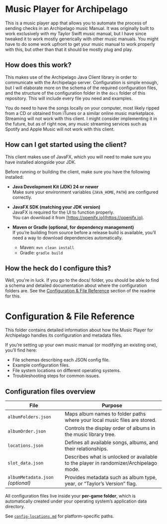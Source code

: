 # Music Player for Archipelago

This is a music player app that allows you to automate the process of sending checks in an Archipelago music Manual. 
It was originally built to work exclusively with my Taylor Swift music manual, but I have since tweaked it to work mostly generically with other music manuals. 
You might have to do some work upfront to get your music manual to work properly with this, but other than that it should be mostly plug and play. 

## How does this work?

This makes use of the Archipelago Java Client library in order to communicate with the Archipelago server. 
Configuration is simple enough, but I will elaborate more on the schema of the required configuration files,
and the structure of the configuration folder in the `docs` folder of this repository. This will include every file you need and examples.

You do need to have the songs locally on your computer, most likely ripped from a CD or obtained from iTunes or a similar online music marketplace.
Streaming will not work with this client. I might consider implementing it in the future, but as of right now,
any music streaming services such as Spotify and Apple Music will not work with this client. 

## How can I get started using the client?

This client makes use of JavaFX, which you will need to make sure you have installed alongside your JDK.

Before running or building the client, make sure you have the following installed:

- **Java Development Kit (JDK) 24 or newer**  
  Make sure your environment variables (`JAVA_HOME`, `PATH`) are configured correctly.

- **JavaFX SDK (matching your JDK version)**  
  JavaFX is required for the UI to function properly.  
  You can download it from [https://openjfx.io](https://openjfx.io).

- **Maven or Gradle (optional, for dependency management)**  
  If you’re building from source before a release build is available, you’ll need a way to download dependencies automatically.

    - Maven: `mvn clean install`
    - Gradle: `gradle build`

## How the heck do I configure this?

Well, you're in luck. If you go to the docs/ folder, you should be able to find a schema and detailed documentation about where the configuration folders are.
See the [Configuration & File Reference](#configuration--file-reference) section of the readme for this.

# Configuration & File Reference

This folder contains detailed information about how the Music Player for Archipelago handles its configuration and metadata files.

If you’re setting up your own music manual (or modifying an existing one), you’ll find here:
- File schemas describing each JSON config file.
- Example configuration files.
- File system locations on different operating systems.
- Troubleshooting steps for common issues.

## Configuration files overview

| File | Purpose |
|------|----------|
| `albumFolders.json` | Maps album names to folder paths where your local music files are stored. |
| `albumOrder.json` | Controls the display order of albums in the music library tree. |
| `locations.json` | Defines all available songs, albums, and their relationships. |
| `slot_data.json` | Describes what is unlocked or available to the player in randomizer/Archipelago mode. |
| `albumMetadata.json` *(optional)* | Provides metadata such as album type, year, or “Taylor’s Version” flag. |

All configuration files live inside your **per-game folder**, which is automatically created under your operating system’s application data directory.

See [`config-locations.md`](./config-locations.md) for platform-specific paths.